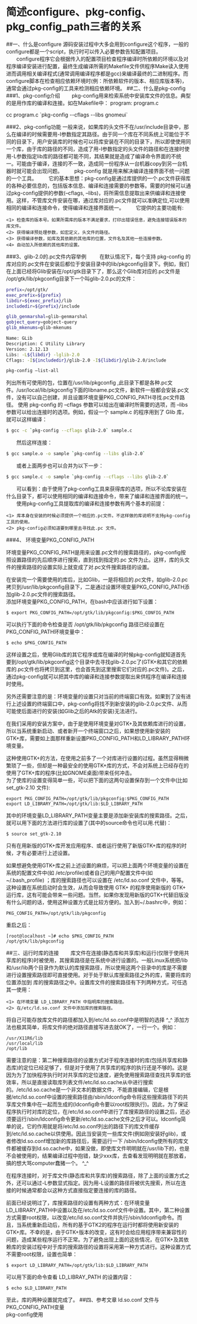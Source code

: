 # 简述configure、pkg-config、pkg_config_path三者的关系




##一、什么是configure
源码安装过程中大多会用到configure这个程序，一般的configure都是一个script，执行时可以传入必要参数告知配置项目。
　　configure程序它会根据传入的配置项目检查程序编译时所依赖的环境以及对程序编译安装进行配置，最终生成编译所需的Makefile文件供程序Make读入使用进而调用相关编译程式(通常调用编译程序都是gcc)来编译最终的二进制程序。而configure脚本在检查相应依赖环境时(例：所依赖软件的版本、相应库版本等)，通常会通过pkg-config的工具来检测相应依赖环境。
##二、什么是pkg-config
###1、pkg-config介绍
　　pkg-config用来检索系统中安装库文件的信息。典型的是用作库的编译和连接。如在Makefile中：
program: program.c

cc program.c \`pkg-config --cflags --libs gnomeui\`

###2、pkg-config功能
一般来说，如果库的头文件不在/usr/include目录中，那么在编译的时候需要用-I参数指定其路径。由于同一个库在不同系统上可能位于不同的目录下，用户安装库的时候也可以将库安装在不同的目录下，所以即使使用同一个库，由于库的路径的不同，造成了用-I参数指定的头文件的路径和在连接时使用-L参数指定lib库的路径都可能不同，其结果就是造成了编译命令界面的不统一。可能由于编译，连接的不一致，造成同一份程序从一台机器copy到另一台机器时就可能会出现问题。
　　pkg-config 就是用来解决编译连接界面不统一问题的一个工具。
　　它的基本思想：pkg-config是通过库提供的一个.pc文件获得库的各种必要信息的，包括版本信息、编译和连接需要的参数等。需要的时候可以通过pkg-config提供的参数(–cflags, –libs)，将所需信息提取出来供编译和连接使用。这样，不管库文件安装在哪，通过库对应的.pc文件就可以准确定位,可以使用相同的编译和连接命令，使得编译和连接界面统一。
　　它提供的主要功能有:
```
<1> 检查库的版本号。如果所需库的版本不满足要求，打印出错误信息，避免连接错误版本的库文件。
<2> 获得编译预处理参数，如宏定义，头文件的路径。
<3> 获得编译参数，如库及其依赖的其他库的位置，文件名及其他一些连接参数。
<4> 自动加入所依赖的其他库的设置。
```
###3、glib-2.0的.pc文件内容举例
　　
在默认情况下，每个支持 pkg-config 的库对应的.pc文件在安装后都位于安装目录中的lib/pkgconfig目录下。例如，我们在上面已经将Glib安装在/opt/gtk目录下了，那么这个Glib库对应的.pc文件是 /opt/gtk/lib/pkgconfig目录下一个叫glib-2.0.pc的文件：
```sh
prefix=/opt/gtk/
exec_prefix=${prefix}
libdir=${exec_prefix}/lib
includedir=${prefix}/include

glib_genmarshal=glib-genmarshal
gobject_query=gobject-query
glib_mkenums=glib-mkenums

Name: GLib
Description: C Utility Library
Version: 2.12.13
Libs: -L${libdir} -lglib-2.0
Cflags: -I${includedir}/glib-2.0 -I${libdir}/glib-2.0/include
```

```sh
pkg-config –list-all
```

列出所有可使用的包，位置在/usr/lib/pkgconfig ,此目录下都是各种.pc文件。/usr/local/lib/pkgconfig下面的libname.pc文件，新软件一般都会安装.pc文件，没有可以自己创建，并且设置环境变量PKG_CONFIG_PATH寻找.pc文件路径。
使用 pkg-config 的 –cflags 参数可以给出在编译时所需要的选项，而 –libs 参数可以给出连接时的选项。例如，假设一个 sample.c 的程序用到了 Glib 库，就可以这样编译：

```sh
$ gcc -c `pkg-config --cflags glib-2.0` sample.c
```
　　然后这样连接：
```sh
$ gcc sample.o -o sample `pkg-config --libs glib-2.0`
```
　　或者上面两步也可以合并为以下一步：
```sh
$ gcc sample.c -o sample `pkg-config --cflags --libs glib-2.0`
```
　　可以看到：由于使用了pkg-config工具来获得库的选项，所以不论库安装在什么目录下，都可以使用相同的编译和连接命令，带来了编译和连接界面的统一。<br>
　　使用pkg-config工具提取库的编译和连接参数有两个基本的前提：
```
<1> 库本身在安装的时候必须提供一个相应的.pc文件。不这样做的库说明不支持pkg-config工具的使用。
<2> pkg-config必须知道要到哪里去寻找此.pc 文件。
```

###4、 环境变量PKG_CONFIG_PATH

环境变量PKG_CONFIG_PATH是用来设置.pc文件的搜索路径的，pkg-config按照设置路径的先后顺序进行搜索，直到找到指定的.pc 文件为止。这样，库的头文件的搜索路径的设置实际上就变成了对.pc文件搜索路径的设置。<br>

在安装完一个需要使用的库后，比如Glib，一是将相应的.pc文件，如glib-2.0.pc拷贝到/usr/lib/pkgconfig目录下，二是通过设置环境变量PKG_CONFIG_PATH添加glib-2.0.pc文件的搜索路径。<br>
添加环境变量PKG_CONFIG_PATH，在bash中应该进行如下设置：
```
$ export PKG_CONFIG_PATH=/opt/gtk/lib/pkgconfig:$PKG_CONFIG_PATH
```
可以执行下面的命令检查是否 /opt/gtk/lib/pkgconfig 路径已经设置在PKG_CONFIG_PATH环境变量中：
```
$ echo $PKG_CONFIG_PATH
```

这样设置之后，使用Glib库的其它程序或库在编译的时候pkg-config就知道首先要到/opt/gtk/lib/pkgconfig这个目录中去寻找glib-2.0.pc了(GTK+和其它的依赖库的.pc文件也将拷贝到这里，也会首先到这里搜索它们对应的.pc文件)。之后，通过pkg-config就可以把其中库的编译和连接参数提取出来供程序在编译和连接时使用。<br>

另外还需要注意的是：环境变量的设置只对当前的终端窗口有效。如果到了没有进行上述设置的终端窗口中，pkg-config将找不到新安装的glib-2.0.pc文件、从而可能使后面进行的安装(如Glib之后的Atk的安装)无法进行。<br>

在我们采用的安装方案中，由于是使用环境变量对GTK+及其依赖库进行的设置，所以当系统重新启动、或者新开一个终端窗口之后，如果想使用新安装的GTK+库，需要如上面那样重新设置PKG_CONFIG_PATH和LD_LIBRARY_PATH环境变量。<br>

这种使用GTK+的方法，在使用之前多了一个对库进行设置的过程。虽然显得稍微繁琐了一些，但却是一种最安全的使用GTK+库的方式，不会对系统上已经存在的使用了GTK+库的程序(比如GNOME桌面)带来任何冲击。<br>
为了使库的设置变得简单一些，可以把下面的这两句设置保存到一个文件中(比如set_gtk-2.10 文件):
```
export PKG_CONFIG_PATH=/opt/gtk/lib/pkgconfig:$PKG_CONFIG_PATH
export LD_LIBRARY_PATH=/opt/gtk/lib:$LD_LIBRARY_PATH
```
其中的环境变量LD_LIBRARY_PATH变量主要是添加新安装库的搜索路径。之后，就可以用下面的方法进行库的设置了(其中的source命令也可以用.代替)：

```
$ source set_gtk-2.10
```

只有在用新版的GTK+库开发应用程序、或者运行使用了新版GTK+库的程序的时候，才有必要进行上述设置。

如果想避免使用GTK+库之前上述设置的麻烦，可以把上面两个环境变量的设置在系统的配置文件中(如 /etc/profile)或者自己的用户配置文件中(如 ~/.bash_profile) ；库的搜索路径也可以设置在 /etc/ld.so.conf
文件中，等等。这种设置在系统启动时会生效，从而会导致使用 GTK+ 的程序使用新版的 GTK+ 运行库，这有可能会带来一些问题。当然，如果你发现用新版的GTK+代替旧版没有什么问题的话，使用这种设置方式是比较方便的。加入到~/.bashrc中，例如：
```
PKG_CONFIG_PATH=/opt/gtk/lib/pkgconfig
```
重启之后：
```
[root@localhost ~]# echo $PKG_CONFIG_PATH
/opt/gtk/lib/pkgconfig
```
##三、运行时库的连接
　　库文件在连接(静态库和共享库)和运行(仅限于使用共享库的程序)时被使用，其搜索路径是在系统中进行设置的。一般Linux系统把/lib和/usr/lib两个目录作为默认的库搜索路径，所以使用这两个目录中的库是不需要进行设置搜索路径即可直接使用。对于处于默认库搜索路径之外的库，需要将库的位置添加到 库的搜索路径之中。设置库文件的搜索路径有下列两种方式，可任选其一使用：
```
<1> 在环境变量 LD_LIBRARY_PATH 中指明库的搜索路径。
<2> 在/etc/ld.so.conf 文件中添加库的搜索路径。
```
将自己可能存放库文件的路径都加入到/etc/ld.so.conf中是明智的选择 ^_^
添加方法也极其简单，将库文件的绝对路径直接写进去就OK了，一行一个。例如：

```
/usr/X11R6/lib
/usr/local/lib
/opt/lib
```
需要注意的是：第二种搜索路径的设置方式对于程序连接时的库(包括共享库和静态库)的定位已经足够了，但是对于使用了共享库的程序的执行还是不够的。这是因为为了加快程序执行时对共享库的定位速度，避免使用搜索路径查找共享库的低效率，所以是直接读取库列表文件/etc/ld.so.cache从中进行搜索的。/etc/ld.so.cache是一个非文本的数据文件，不能直接编辑，它是根据/etc/ld.so.conf中设置的搜索路径由/sbin/ldconfig命令将这些搜索路径下的共享库文件集中在一起而生成的(ldconfig命令要以root权限执行)。因此，为了保证程序执行时对库的定位，在/etc/ld.so.conf中进行了库搜索路径的设置之后，还必须要运行/sbin/ldconfig命令更新/etc/ld.so.cache文件之后才可以。ldconfig简单的说，它的作用就是将/etc/ld.so.conf列出的路径下的库文件缓存到/etc/ld.so.cache以供使用。因此当安装完一些库文件(例如刚安装好glib)，或者修改ld.so.conf增加新的库路径后，需要运行一下 /sbin/ldconfig使所有的库文件都被缓存到ld.so.cache中，如果没做，即使库文件明明就在/usr/lib下的，也是不会被使用的，结果编译过程中抱错，缺少xxx库，去查看发现明明就在那放着，搞的想大骂computer蠢猪一个。 ^_^ <br>

在程序连接时，对于库文件(静态库和共享库)的搜索路径，除了上面的设置方式之外，还可以通过-L参数显式指定。因为用-L设置的路径将被优先搜索，所以在连接的时候通常都会以这种方式直接指定要连接的库的路径。<br>

前面已经说明过了，库搜索路径的设置有两种方式：在环境变量LD_LIBRARY_PATH中设置以及在/etc/ld.so.conf文件中设置。其中，第二种设置方式需要root权限，以改变/etc/ld.so.conf文件并执行/sbin/ldconfig命令。而且，当系统重新启动后，所有的基于GTK2的程序在运行时都将使用新安装的GTK+库。不幸的是，由于GTK+版本的改变，这有时会给应用程序带来兼容性的问题，造成某些程序运行不正常。为了避免出现上面的这些情况，在GTK+及其依赖库的安装过程中对于库的搜索路径的设置将采用第一种方式进行。这种设置方式不需要root权限，设置也简单：
```
$ export LD_LIBRARY_PATH=/opt/gtk/lib:$LD_LIBRARY_PATH
```
可以用下面的命令查看 LD_LIBRAY_PATH 的设置内容：
```
$ echo $LD_LIBRARY_PATH
```
至此，库的两种设置就完成了。
##四、参考文章
ld.so.conf 文件与PKG_CONFIG_PATH变量<br>
pkg-config使用

